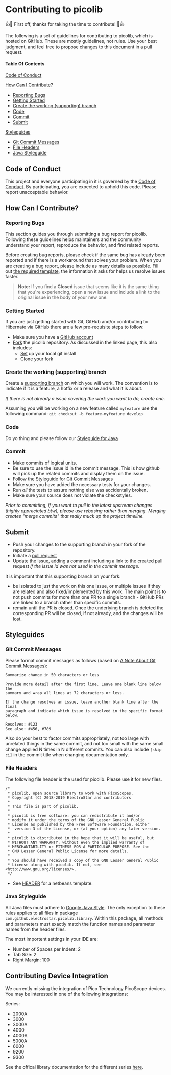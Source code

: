 # Contributing to picolib

:+1::tada: First off, thanks for taking the time to contribute! :tada::+1:

The following is a set of guidelines for contributing to picolib, which is hosted on GitHub. These are mostly guidelines, not rules. Use your best judgment, and feel free to propose changes to this document in a pull request.

#### Table Of Contents

[Code of Conduct](#code-of-conduct)

[How Can I Contribute?](#how-can-i-contribute)
  * [Reporting Bugs](#reporting-bugs)
  * [Getting Started](#getting-started)
  * [Create the working (supporting) branch](#create-the-working-supporting-branch)
  * [Code](#code)
  * [Commit](#commit)
  * [Submit](#submit)
 
[Styleguides](#styleguides)
  * [Git Commit Messages](#git-commit-messages)
  * [File Headers](#file-headers)
  * [Java Styleguide](#javascript-styleguide)

## Code of Conduct

This project and everyone participating in it is governed by the [Code of Conduct](CODE_OF_CONDUCT.md). By participating, you are expected to uphold this code. Please report unacceptable behavior.

## How Can I Contribute?

### Reporting Bugs

This section guides you through submitting a bug report for picolib. Following these guidelines helps maintainers and the community understand your report, reproduce the behavior, and find related reports.

Before creating bug reports, please check if the same bug has already been reported and if there is a workaround that solves your problem. When you are creating a bug report, please include as many details as possible. Fill out [the required template](https://github.com/ElectroStar/picolib/blob/master/.github/ISSUE_TEMPLATE/BUG_REPORT.md), the information it asks for helps us resolve issues faster.

> **Note:** If you find a **Closed** issue that seems like it is the same thing that you're experiencing, open a new issue and include a link to the original issue in the body of your new one.

### Getting Started

If you are just getting started with Git, GitHub and/or contributing to Hibernate via
GitHub there are a few pre-requisite steps to follow:

* Make sure you have a [GitHub account](https://github.com/signup/free)
* [Fork](https://help.github.com/articles/fork-a-repo) the picolib repository.  As discussed in
the linked page, this also includes:
    * [Set](https://help.github.com/articles/set-up-git) up your local git install
    * Clone your fork

### Create the working (supporting) branch

Create a [supporting branch](https://nvie.com/posts/a-successful-git-branching-model/#supporting-branches) 
on which you will work.  The convention is to indicate if it is a feature, a hotfix or a release and what it is about.


_If there is not already a issue covering the work you want to do, create one._
  
Assuming you will be working on a new feature called `myfeature` use the following command: `git checkout -b feature-myfeature develop`


### Code

Do yo thing and please follow our [Styleguide for Java](#java-styleguide)


### Commit
* Make commits of logical units.
* Be sure to use the issue id in the commit message.  This is how github will pick
up the related commits and display them on the issue.
* Follow the Styleguide for [Git Commit Messages](#git-commit-messages)
* Make sure you have added the necessary tests for your changes.
* Run _all_ the tests to assure nothing else was accidentally broken.
* Make sure your source does not violate the checkstyles.

_Prior to committing, if you want to pull in the latest upstream changes (highly appreciated btw), please use rebasing rather than merging.  Merging creates "merge commits" that really muck up the project timeline._

## Submit

* Push your changes to the supporting branch in your fork of the repository.
* Initiate a [pull request](http://help.github.com/articles/creating-a-pull-request)
* Update the issue, adding a comment including a link to the created pull request
	_if the issue id was not used in the commit message_.


It is important that this supporting branch on your fork:

* be isolated to just the work on this one issue, or multiple issues if they are
	related and also fixed/implemented by this work.  The main point is to not push
	commits for more than one PR to a single branch - GitHub PRs are linked to
	a branch rather than specific commits.
* remain until the PR is closed.  Once the underlying branch is deleted the corresponding
	PR will be closed, if not already, and the changes will be lost.

## Styleguides

### Git Commit Messages

Please format commit messages as follows (based on [A Note About Git Commit Messages](http://tbaggery.com/2008/04/19/a-note-about-git-commit-messages.html)):

```
Summarize change in 50 characters or less

Provide more detail after the first line. Leave one blank line below the
summary and wrap all lines at 72 characters or less.

If the change resolves an issue, leave another blank line after the final
paragraph and indicate which issue is resolved in the specific format
below.

Resolves: #123
See also: #456, #789
```

Also do your best to factor commits appropriately, not too large with unrelated things in the same commit, and not too small with the same small change applied N times in N different commits. You can also include `[skip ci]` in the commit title when changing documentation only.


### File Headers

The following file header is the used for picolib. Please use it for new files.

```
/* 
 * picolib, open source library to work with PicoScopes.
 * Copyright (C) 2018-2019 ElectroStar and contributors
 *
 * This file is part of picolib.
 *
 * picolib is free software: you can redistribute it and/or 
 * modify it under the terms of the GNU Lesser General Public
 * License as published by the Free Software Foundation, either
 *  version 3 of the License, or (at your option) any later version.
 *
 * picolib is distributed in the hope that it will be useful, but
 * WITHOUT ANY WARRANTY; without even the implied warranty of
 * MERCHANTABILITY or FITNESS FOR A PARTICULAR PURPOSE. See the
 * GNU Lesser General Public License for more details.
 *
 * You should have received a copy of the GNU Lesser General Public
 * License along with picolib. If not, see <http://www.gnu.org/licenses/>.
 */
```

- See [HEADER](HEADER) for a netbeans template.

### Java Styleguide

All Java files must adhere to [Google Java Style](https://google.github.io/styleguide/javaguide.html).  The only exception to these rules applies to all files in package `com.github.electrostar.picolib.library`. Within this package, all methods and parameters must exactly match the function names and parameter names from the header files.

The most importent settings in your IDE are:

- Number of Spaces per Indent: 2
- Tab Size: 2
- Right Margin: 100


## Contributing Device Integration

We currently missing the integration of Pico Technology PicoScope devices. You may be interested in one of the following integrations:

Series:

- 2000A
- 3000
- 3000A
- 4000
- 4000A
- 5000A
- 6000
- 9200
- 9300

See the offical library documentation for the different series [here](https://www.picotech.com/library/documentation).
